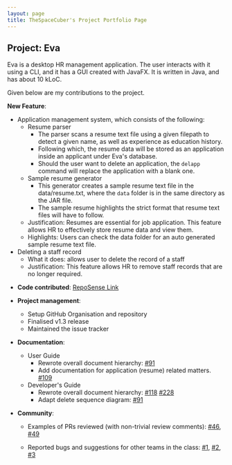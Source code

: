 ```yaml
---
layout: page
title: TheSpaceCuber's Project Portfolio Page
---
```


## Project: Eva

Eva is a desktop HR management application. The user interacts with it using a CLI, and it has a GUI created with JavaFX. It is written in Java, and has about 10 kLoC.

Given below are my contributions to the project.

**New Feature**:
- Application management system, which consists of the following:
   * Resume parser
     * The parser scans a resume text file using a given filepath to detect a given name, as well as experience as education history.
     * Following which, the resume data will be stored as an application inside an applicant under Eva's database.
     * Should the user want to delete an application, the `delapp` command will replace the application with a blank one.
   * Sample resume generator
     * This generator creates a sample resume text file in the data/resume.txt, where the `data` folder is in the same directory as the JAR file.
     * The sample resume highlights the strict format that resume text files will have to follow.
  - Justification: Resumes are essential for job application. This feature allows HR to effectively store resume data and view them.
  - Highlights: Users can check the data folder for an auto generated sample resume text file. 
- Deleting a staff record
  - What it does: allows user to delete the record of a staff
  - Justification: This feature allows HR to remove staff records that are no longer required.

* **Code contributed**: 
[RepoSense Link](https://nus-cs2103-ay2021s1.github.io/tp-dashboard/#breakdown=true&search=TheSpaceCuber&sort=groupTitle&sortWithin=title&since=2020-08-14&timeframe=commit&mergegroup=&groupSelect=groupByRepos&checkedFileTypes=docs~functional-code~test-code~other&tabOpen=true&tabType=zoom&zA=TheSpaceCuber&zR=AY2021S1-CS2103T-W13-1%2Ftp%5Bmaster%5D&zACS=248.18696883852692&zS=2020-08-14&zFS=W13&zU=2020-11-06&zMG=false&zFTF=commit&zFGS=groupByRepos&zFR=false)

* **Project management**:
    - Setup GitHub Organisation and repository
    - Finalised v1.3 release
    - Maintained the issue tracker

* **Documentation**:
    - User Guide
        - Rewrote overall document hierarchy: [#91](https://github.com/AY2021S1-CS2103T-W13-1/tp/pull/91)
        - Add documentation for application (resume) related matters. [#109](https://github.com/AY2021S1-CS2103T-W13-1/tp/pull/109)
    - Developer's Guide
        - Rewrote overall document hierarchy: [#118](https://github.com/AY2021S1-CS2103T-W13-1/tp/pull/118)
        [#228](https://github.com/AY2021S1-CS2103T-W13-1/tp/pull/228)
        - Adapt delete sequence diagram: [#91](https://github.com/AY2021S1-CS2103T-W13-1/tp/pull/91)

* **Community**:
    - Examples of PRs reviewed (with non-trivial review comments): [#46](https://github.com/AY2021S1-CS2103T-W13-1/tp/pull/46),
    [#49](https://github.com/AY2021S1-CS2103T-W13-1/tp/pull/49)
    
    - Reported bugs and suggestions for other teams in the class: [#1](https://github.com/TheSpaceCuber/ped/issues/1), 
    [#2](https://github.com/TheSpaceCuber/ped/issues/2),
    [#3](https://github.com/TheSpaceCuber/ped/issues/3)
